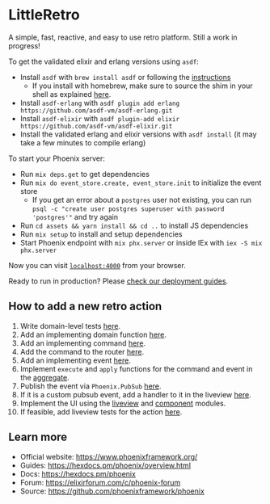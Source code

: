 # LittleRetro

A simple, fast, reactive, and easy to use retro platform. Still a work in progress!

To get the validated elixir and erlang versions using `asdf`:
  * Install `asdf` with `brew install asdf` or following the [instructions](https://asdf-vm.com/guide/getting-started.html)
    * If you install with homebrew, make sure to source the shim in your shell as explained [here](https://asdf-vm.com/guide/getting-started.html#_3-install-asdf).
  * Install `asdf-erlang` with `asdf plugin add erlang https://github.com/asdf-vm/asdf-erlang.git`
  * Install `asdf-elixir` with `asdf plugin-add elixir https://github.com/asdf-vm/asdf-elixir.git`
  * Install the validated erlang and elixir versions with `asdf install` (it may take a few minutes to compile erlang)

To start your Phoenix server:

  * Run `mix deps.get` to get dependencies
  * Run `mix do event_store.create, event_store.init` to initialize the event store
    * If you get an error about a `postgres` user not existing, you can run `psql -c "create user postgres superuser with password 'postgres'"` and try again
  * Run `cd assets && yarn install && cd ..` to install JS dependencies
  * Run `mix setup` to install and setup dependencies
  * Start Phoenix endpoint with `mix phx.server` or inside IEx with `iex -S mix phx.server`

Now you can visit [`localhost:4000`](http://localhost:4000) from your browser.

Ready to run in production? Please [check our deployment guides](https://hexdocs.pm/phoenix/deployment.html).

## How to add a new retro action

1. Write domain-level tests [here](test/little_retro/retros_test.exs).
1. Add an implementing domain function [here](lib/little_retro/retros.ex).
1. Add an implementing command [here](lib/little_retro/retros/commands).
1. Add the command to the router [here](lib/little_retro/retros/router.ex).
1. Add an implementing event [here](lib/little_retro/retros/events).
1. Implement `execute` and `apply` functions for the command and event in the [aggregate](lib/little_retro/aggregates/retro.ex).
1. Publish the event via `Phoenix.PubSub` [here](lib/little_retro/retros/event_handlers/retro_pub_sub.ex).
1. If it is a custom pubsub event, add a handler to it in the liveview [here](lib/little_retro_web/live/retro_live.ex).
1. Implement the UI using the [liveview](lib/little_retro_web/live/retro_live.ex) and [component](lib/little_retro_web/components/retro_components.ex) modules.
1. If feasible, add liveview tests for the action [here](test/little_retro_web/live/retro_live_test.exs).

## Learn more

  * Official website: https://www.phoenixframework.org/
  * Guides: https://hexdocs.pm/phoenix/overview.html
  * Docs: https://hexdocs.pm/phoenix
  * Forum: https://elixirforum.com/c/phoenix-forum
  * Source: https://github.com/phoenixframework/phoenix
